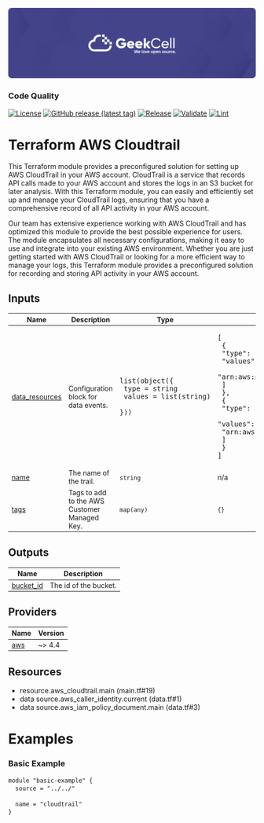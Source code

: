 <!-- BEGIN_TF_DOCS -->
[![Geek Cell GmbH](https://raw.githubusercontent.com/geekcell/.github/main/geekcell-github-banner.png)](https://www.geekcell.io/)

### Code Quality
[![License](https://img.shields.io/github/license/geekcell/terraform-aws-cloudtrail)](https://github.com/geekcell/terraform-aws-cloudtrail/blob/master/LICENSE)
[![GitHub release (latest tag)](https://img.shields.io/github/v/release/geekcell/terraform-aws-cloudtrail?logo=github&sort=semver)](https://github.com/geekcell/terraform-aws-cloudtrail/releases)
[![Release](https://github.com/geekcell/terraform-aws-cloudtrail/actions/workflows/release.yaml/badge.svg)](https://github.com/geekcell/terraform-aws-cloudtrail/actions/workflows/release.yaml)
[![Validate](https://github.com/geekcell/terraform-aws-cloudtrail/actions/workflows/validate.yaml/badge.svg)](https://github.com/geekcell/terraform-aws-cloudtrail/actions/workflows/validate.yaml)
[![Lint](https://github.com/geekcell/terraform-aws-cloudtrail/actions/workflows/linter.yaml/badge.svg)](https://github.com/geekcell/terraform-aws-cloudtrail/actions/workflows/linter.yaml)

<!--

### Security
[![Infrastructure Tests](https://www.bridgecrew.cloud/badges/github/geekcell/terraform-aws-cloudtrail/general)](https://www.bridgecrew.cloud/link/badge?vcs=github&fullRepo=geekcell%2Fterraform-aws-cloudtrail&benchmark=INFRASTRUCTURE+SECURITY)

#### Cloud
[![Infrastructure Tests](https://www.bridgecrew.cloud/badges/github/geekcell/terraform-aws-cloudtrail/cis_aws)](https://www.bridgecrew.cloud/link/badge?vcs=github&fullRepo=geekcell%2Fterraform-aws-cloudtrail&benchmark=CIS+AWS+V1.2)
[![Infrastructure Tests](https://www.bridgecrew.cloud/badges/github/geekcell/terraform-aws-cloudtrail/cis_aws_13)](https://www.bridgecrew.cloud/link/badge?vcs=github&fullRepo=geekcell%2Fterraform-aws-cloudtrail&benchmark=CIS+AWS+V1.3)
[![Infrastructure Tests](https://www.bridgecrew.cloud/badges/github/geekcell/terraform-aws-cloudtrail/cis_azure)](https://www.bridgecrew.cloud/link/badge?vcs=github&fullRepo=geekcell%2Fterraform-aws-cloudtrail&benchmark=CIS+AZURE+V1.1)
[![Infrastructure Tests](https://www.bridgecrew.cloud/badges/github/geekcell/terraform-aws-cloudtrail/cis_azure_13)](https://www.bridgecrew.cloud/link/badge?vcs=github&fullRepo=geekcell%2Fterraform-aws-cloudtrail&benchmark=CIS+AZURE+V1.3)
[![Infrastructure Tests](https://www.bridgecrew.cloud/badges/github/geekcell/terraform-aws-cloudtrail/cis_gcp)](https://www.bridgecrew.cloud/link/badge?vcs=github&fullRepo=geekcell%2Fterraform-aws-cloudtrail&benchmark=CIS+GCP+V1.1)

##### Container
[![Infrastructure Tests](https://www.bridgecrew.cloud/badges/github/geekcell/terraform-aws-cloudtrail/cis_kubernetes_16)](https://www.bridgecrew.cloud/link/badge?vcs=github&fullRepo=geekcell%2Fterraform-aws-cloudtrail&benchmark=CIS+KUBERNETES+V1.6)
[![Infrastructure Tests](https://www.bridgecrew.cloud/badges/github/geekcell/terraform-aws-cloudtrail/cis_eks_11)](https://www.bridgecrew.cloud/link/badge?vcs=github&fullRepo=geekcell%2Fterraform-aws-cloudtrail&benchmark=CIS+EKS+V1.1)
[![Infrastructure Tests](https://www.bridgecrew.cloud/badges/github/geekcell/terraform-aws-cloudtrail/cis_gke_11)](https://www.bridgecrew.cloud/link/badge?vcs=github&fullRepo=geekcell%2Fterraform-aws-cloudtrail&benchmark=CIS+GKE+V1.1)
[![Infrastructure Tests](https://www.bridgecrew.cloud/badges/github/geekcell/terraform-aws-cloudtrail/cis_kubernetes)](https://www.bridgecrew.cloud/link/badge?vcs=github&fullRepo=geekcell%2Fterraform-aws-cloudtrail&benchmark=CIS+KUBERNETES+V1.5)

#### Data protection
[![Infrastructure Tests](https://www.bridgecrew.cloud/badges/github/geekcell/terraform-aws-cloudtrail/soc2)](https://www.bridgecrew.cloud/link/badge?vcs=github&fullRepo=geekcell%2Fterraform-aws-cloudtrail&benchmark=SOC2)
[![Infrastructure Tests](https://www.bridgecrew.cloud/badges/github/geekcell/terraform-aws-cloudtrail/pci)](https://www.bridgecrew.cloud/link/badge?vcs=github&fullRepo=geekcell%2Fterraform-aws-cloudtrail&benchmark=PCI-DSS+V3.2)
[![Infrastructure Tests](https://www.bridgecrew.cloud/badges/github/geekcell/terraform-aws-cloudtrail/pci_dss_v321)](https://www.bridgecrew.cloud/link/badge?vcs=github&fullRepo=geekcell%2Fterraform-aws-cloudtrail&benchmark=PCI-DSS+V3.2.1)
[![Infrastructure Tests](https://www.bridgecrew.cloud/badges/github/geekcell/terraform-aws-cloudtrail/iso)](https://www.bridgecrew.cloud/link/badge?vcs=github&fullRepo=geekcell%2Fterraform-aws-cloudtrail&benchmark=ISO27001)
[![Infrastructure Tests](https://www.bridgecrew.cloud/badges/github/geekcell/terraform-aws-cloudtrail/nist)](https://www.bridgecrew.cloud/link/badge?vcs=github&fullRepo=geekcell%2Fterraform-aws-cloudtrail&benchmark=NIST-800-53)
[![Infrastructure Tests](https://www.bridgecrew.cloud/badges/github/geekcell/terraform-aws-cloudtrail/hipaa)](https://www.bridgecrew.cloud/link/badge?vcs=github&fullRepo=geekcell%2Fterraform-aws-cloudtrail&benchmark=HIPAA)
[![Infrastructure Tests](https://www.bridgecrew.cloud/badges/github/geekcell/terraform-aws-cloudtrail/fedramp_moderate)](https://www.bridgecrew.cloud/link/badge?vcs=github&fullRepo=geekcell%2Fterraform-aws-cloudtrail&benchmark=FEDRAMP+%28MODERATE%29)

-->

# Terraform AWS Cloudtrail

This Terraform module provides a preconfigured solution for setting up
AWS CloudTrail in your AWS account. CloudTrail is a service that records
API calls made to your AWS account and stores the logs in an S3 bucket for
later analysis. With this Terraform module, you can easily and efficiently
set up and manage your CloudTrail logs, ensuring that you have a
comprehensive record of all API activity in your AWS account.

Our team has extensive experience working with AWS CloudTrail and has
optimized this module to provide the best possible experience for users.
The module encapsulates all necessary configurations, making it easy to
use and integrate into your existing AWS environment. Whether you are just
getting started with AWS CloudTrail or looking for a more efficient way to
manage your logs, this Terraform module provides a preconfigured solution
for recording and storing API activity in your AWS account.

## Inputs

| Name | Description | Type | Default | Required |
|------|-------------|------|---------|:--------:|
| <a name="input_data_resources"></a> [data\_resources](#input\_data\_resources) | Configuration block for data events. | <pre>list(object({<br>    type   = string<br>    values = list(string)<br>  }))</pre> | <pre>[<br>  {<br>    "type": "AWS::S3::Object",<br>    "values": [<br>      "arn:aws:s3"<br>    ]<br>  },<br>  {<br>    "type": "AWS::Lambda::Function",<br>    "values": [<br>      "arn:aws:lambda"<br>    ]<br>  }<br>]</pre> | no |
| <a name="input_name"></a> [name](#input\_name) | The name of the trail. | `string` | n/a | yes |
| <a name="input_tags"></a> [tags](#input\_tags) | Tags to add to the AWS Customer Managed Key. | `map(any)` | `{}` | no |

## Outputs

| Name | Description |
|------|-------------|
| <a name="output_bucket_id"></a> [bucket\_id](#output\_bucket\_id) | The id of the bucket. |

## Providers

| Name | Version |
|------|---------|
| <a name="provider_aws"></a> [aws](#provider\_aws) | ~> 4.4 |

## Resources

- resource.aws_cloudtrail.main (main.tf#19)
- data source.aws_caller_identity.current (data.tf#1)
- data source.aws_iam_policy_document.main (data.tf#3)

# Examples
### Basic Example
```hcl
module "basic-example" {
  source = "../../"

  name = "cloudtrail"
}
```
<!-- END_TF_DOCS -->
